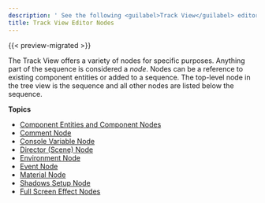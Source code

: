 ```yaml
---
description: ' See the following <guilabel>Track View</guilabel> editor nodes in Open 3D Engine. '
title: Track View Editor Nodes
---
```


{{< preview-migrated >}}

The Track View offers a variety of nodes for specific purposes. Anything part of the sequence is considered a *node*. Nodes can be a reference to existing component entities or added to a sequence. The top\-level node in the tree view is the sequence and all other nodes are listed below the sequence.

**Topics**
+ [Component Entities and Component Nodes](/docs/user-guide/visualization/cinematics/track-view/nodes-component-entity.md)
+ [Comment Node](/docs/user-guide/visualization/cinematics/track-view/nodes-comment.md)
+ [Console Variable Node](/docs/user-guide/visualization/cinematics/track-view/nodes-cvar.md)
+ [Director \(Scene\) Node](/docs/user-guide/visualization/cinematics/track-view/nodes-director.md)
+ [Environment Node](/docs/user-guide/visualization/cinematics/track-view/nodes-environment.md)
+ [Event Node](/docs/user-guide/visualization/cinematics/track-view/nodes-event.md)
+ [Material Node](/docs/user-guide/visualization/cinematics/track-view/nodes-material.md)
+ [Shadows Setup Node](/docs/user-guide/visualization/cinematics/track-view/nodes-shadows.md)
+ [Full Screen Effect Nodes](/docs/user-guide/visualization/cinematics/track-view/nodes-full-screen-intro.md)
